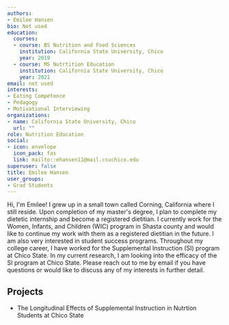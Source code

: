 ```yaml
---
authors:
- Emilee Hansen
bio: Not used
education:
  courses:
  - course: BS Nutrition and Food Sciences
    institution: California State University, Chico
    year: 2019
  - course: MS Nutrtition Education
    institution: California State University, Chico
    year: 2021
email: not used
interests:
- Eating Competence
- Pedagogy
- Motivational Interviewing
organizations:
- name: California State University, Chico
  url: ""
role: Nutrition Education
social:
- icon: envelope
  icon_pack: fas
  link: mailto::ehansen11@mail.csuchico.edu
superuser: false
title: Emilee Hansen
user_groups:
- Grad Students
---
```


Hi, I'm Emilee! I grew up in a small town called Corning, California where I still reside.  Upon completion of my master's degree, I plan to complete my dietetic internship and become a registered dietitian. I currently work for the Women, Infants, and Children (WIC) program in Shasta county and would like to continue my work with them as a registered dietitian in the future. I am also very interested in student success programs. Throughout my college career, I have worked for the Supplemental Instruction (SI) program at Chico State. In my current research, I am looking into the efficacy of the SI program at Chico State.  Please reach out to me by email if you have questions or would like to discuss any of my interests in further detail.

## Projects

* The Longitudinal Effects of Supplemental Instruction in Nutrtion Students at Chico State

